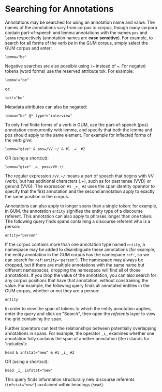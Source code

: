 # Searching for Annotations

Annotations may be searched for using an annotation name and value. The
names of the annotations vary from corpus to corpus, though many corpora
contain part-of-speech and lemma annotations with the names `pos` and
`lemma` respectively (annotation names are **case sensitive**). For
example, to search for all forms of the verb *be* in the GUM corpus,
simply select the GUM corpus and enter:
```
lemma="be"
```

Negative searches are also possible using `!=` instead of `=`. For negated
tokens (word forms) use the reserved attribute tok. For example:
```
lemma!="be"
```

or:
```
tok!="be" 
```

Metadata attributes can also be negated:

```
lemma="be" @* type!="interview"
```

To only find finite forms of a verb in GUM, use the part-of-speech (pos)
annotation concurrently with lemma, and specify that both the lemma and
pos should apply to the same element. For example for inflected forms of
the verb *give*:

```
lemma="give" & pos=/VV.+/ & #1 _=_ #2
```

OR (using a shortcut):

```
lemma="give" _=_ pos=/VV.+/
```

The regular expression `/VV.+/` means a part of speach that begins with
VV (verb), but has additional characters (.+), such as for past tense
(VVD) or gerund (VVG). The expression `#1 _=_ #2` uses the span identity
operator to specify that the first annotation and the second annotation
apply to exactly the same position in the corpus.

Annotations can also apply to longer spans than a single token: for
example, in GUM, the annotation `entity` signifies the entity type of a
discourse referent. This annotation can also apply to phrases longer
than one token. The following query finds spans containing a discourse
referent who is a person:

```
entity="person"
```

If the corpus contains more than one annotation type named `entity`, a
namespace may be added to disambiguate these annotations (for example,
the entity annotation in the GUM corpus has the namespace `ref:`, so we
can search for `ref:entity="person"`). The namespace may always be
dropped, but if there are multiple annotations with the same name but
different namespaces, dropping the namespace will find all of those
annotations. If you drop the value of the annotation, you can also
search for any corpus positions that have that annotation, without
constraining the value. For example, the following query finds all
annotated entities in the GUM corpus, whether or not they are a person:

```
entity
```

In order to view the span of tokens to which the entity annotation
applies, enter the query and click on "Search", then open the
*referents* layer to view the grid containing the span.

Further operators can test the relationships between potentially
overlapping annotations in spans. For example, the operator `_i_`
examines whether one annotation fully contains the span of another
annotation (the *i* stands for 'includes'):

```
head & infstat="new" & #1 _i_ #2
```

OR (using a shortcut):

```
head _i_ infstat="new"
```

This query finds information structurally new discourse referents
(`infstat="new"`) contained within headings (`head`).